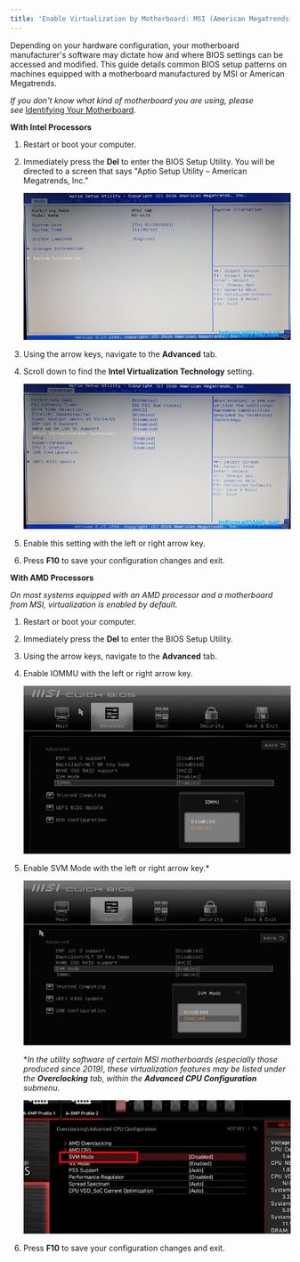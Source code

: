 ```yaml
---
title: 'Enable Virtualization by Motherboard: MSI (American Megatrends)'
---
```


Depending on your hardware configuration, your motherboard manufacturer's software may dictate how and where BIOS
settings can be accessed and modified. This guide details common BIOS setup patterns on machines equipped with a
motherboard manufactured by MSI or American Megatrends.

*If you don't know what kind of motherboard you are using, please
see* [Identifying Your Motherboard](/docs/guides/your-pc/280-identifying-your-motherboard)_._

**With Intel Processors**

1. Restart or boot your computer.
2. Immediately press the **Del** to enter the BIOS Setup Utility. You will be directed to a screen that says "Aptio
   Setup Utility – American Megatrends, Inc."

   ![Screenshot of BIOS](../../../../content/images/guides/your-pc/enable-virtualization-by-motherboard-msi-1.png)

3. Using the arrow keys, navigate to the **Advanced** tab.
4. Scroll down to find the **Intel Virtualization Technology** setting.

   ![Screenshot of BIOS](../../../../content/images/guides/your-pc/enable-virtualization-by-motherboard-msi-2.png)

5. Enable this setting with the left or right arrow key.
6. Press **F10** to save your configuration changes and exit.

**With AMD Processors**

_On most systems equipped with an AMD processor and a motherboard from MSI, virtualization is enabled by default._

1. Restart or boot your computer.
2. Immediately press the **Del** to enter the BIOS Setup Utility.
3. Using the arrow keys, navigate to the **Advanced** tab.
4. Enable IOMMU with the left or right arrow key.

   ![Screenshot of BIOS](../../../../content/images/guides/your-pc/enable-virtualization-by-motherboard-msi-3.png)

5. Enable SVM Mode with the left or right arrow key.\*

   ![Screenshot of BIOS](../../../../content/images/guides/your-pc/enable-virtualization-by-motherboard-msi-4.png)

   \*_In the utility software of certain MSI motherboards (especially those produced since 2019), these virtualization
   features may be listed under the **Overclocking** tab, within the **Advanced CPU Configuration** submenu._

   ![Screenshot of BIOS](../../../../content/images/guides/your-pc/enable-virtualization-by-motherboard-msi-5.png)

6. Press **F10** to save your configuration changes and exit.
